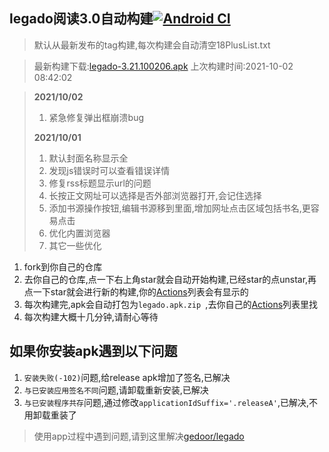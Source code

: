## legado阅读3.0自动构建[![Android CI](https://github.com/10bits/gedoor-Build/workflows/Android%20CI/badge.svg)](https://github.com/10bits/gedoor-Build/actions)

> 默认从最新发布的tag构建,每次构建会自动清空18PlusList.txt

> 最新构建下载:[legado-3.21.100206.apk](https://github.com/10bits/gedoor-Build/releases/download/legado-3.21.100206/legado-3.21.100206.apk) 上次构建时间:2021-10-02 08:42:02
<!--start-->
> **2021/10/02**
> 
> 1. 紧急修复弹出框崩溃bug
> 
> **2021/10/01**
> 
> 1. 默认封面名称显示全
> 2. 发现js错误时可以查看错误详情
> 4. 修复rss标题显示url的问题
> 5. 长按正文网址可以选择是否外部浏览器打开,会记住选择
> 6. 添加书源操作按钮,编辑书源移到里面,增加网址点击区域包括书名,更容易点击
> 7. 优化内置浏览器
> 8. 其它一些优化
<!--end-->
  
1. fork到你自己的仓库
2. 去你自己的仓库,点一下右上角star就会自动开始构建,已经star的点unstar,再点一下star就会进行新的构建,你的[Actions](https://github.com/10bits/gedoor-Build/actions)列表会有显示的
3. 每次构建完,apk会自动打包为`legado.apk.zip
`,去你自己的[Actions](https://github.com/10bits/gedoor-Build/actions)列表里找
4. 每次构建大概十几分钟,请耐心等待

## 如果你安装apk遇到以下问题

1. `安装失败(-102)`问题,给release apk增加了签名,已解决
2. `与已安装应用签名不同`问题,请卸载重新安装,已解决
3. `与已安装程序共存`问题,通过修改`applicationIdSuffix='.releaseA'`,已解决,不用卸载重装了
> 使用app过程中遇到问题,请到这里解决[gedoor/legado](https://github.com/gedoor/legado/issues)

